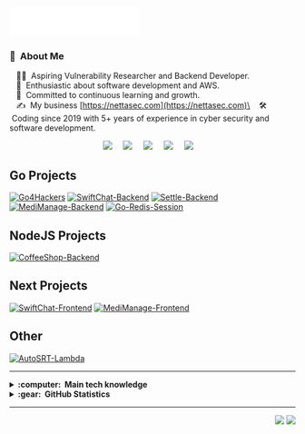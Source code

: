 <img src="images/svg/header_en.svg"></img>

### :space_invader: &nbsp;About Me

&nbsp;&nbsp;&nbsp;🧑‍💻 &nbsp;Aspiring Vulnerability Researcher and Backend Developer.\
&nbsp;&nbsp;&nbsp;🌱 &nbsp;Enthusiastic about software development and AWS.\
&nbsp;&nbsp;&nbsp;💓 &nbsp;Committed to continuous learning and growth.\
&nbsp;&nbsp;&nbsp;✍️ &nbsp;My business [https://nettasec.com](https://nettasec.com)\
&nbsp;&nbsp;&nbsp;🛠️ &nbsp;Coding since 2019 with 5+ years of experience in cyber security and software development.

<p align="center">
 <a href="https://www.youtube.com/channel/UCgv2WQ5HDtWJqX4uKa6OanQ"><img src="https://img.shields.io/badge/youtube-%23dc2743.svg?&style=for-the-badge&logo=youtube&logoColor=white" /></a>&nbsp;&nbsp;&nbsp;&nbsp;
  <a href="https://tryhackme.com/p/kwainsane"><img src="https://img.shields.io/badge/tryhackme-%236b6a6a.svg?&style=for-the-badge&logo=tryhackme&logoColor=white" /></a>&nbsp;&nbsp;&nbsp;&nbsp;
  <a href="https://bionluk.com/kwasec"><img src="https://img.shields.io/badge/bionluk-%23dc2743.svg?&style=for-the-badge&logo=bionluk&logoColor=white" /></a>&nbsp;&nbsp;&nbsp;&nbsp;
  <a href="http://nettasec.com"><img src="https://img.shields.io/badge/business-%231d7b82.svg?&style=for-the-badge" /></a>&nbsp;&nbsp;&nbsp;&nbsp;
  <a href="https://www.linkedin.com/in/alper-karakoyun-8b195921a/"><img src="https://img.shields.io/badge/linkedin-%230077B5.svg?&style=for-the-badge&logo=linkedin&logoColor=white" /></a>&nbsp;&nbsp;&nbsp;&nbsp;
</p>

## Go Projects
[![Go4Hackers](https://github-readme-stats.vercel.app/api/pin/?username=kwa0x2&repo=Go4Hackers-Vuln-Scanner&theme=dark&description_lines_count=1)](https://github.com/kwa0x2/Go4Hackers-Vuln-Scanner)
[![SwiftChat-Backend](https://github-readme-stats.vercel.app/api/pin/?username=kwa0x2&repo=SwiftChat-Backend&theme=dark&description_lines_count=1)](https://github.com/kwa0x2/SwiftChat-Backend)
[![Settle-Backend](https://github-readme-stats.vercel.app/api/pin/?username=kwa0x2&repo=Settle-Backend&theme=dark&description_lines_count=1)](https://github.com/kwa0x2/Settle-Backend)
[![MediManage-Backend](https://github-readme-stats.vercel.app/api/pin/?username=kwa0x2&repo=MediManage-Backend&theme=dark&description_lines_count=1)](https://github.com/kwa0x2/MediManage-Backend)
[![Go-Redis-Session](https://github-readme-stats.vercel.app/api/pin/?username=kwa0x2&repo=Go-Redis-Session&theme=dark&description_lines_count=1)](https://github.com/kwa0x2/Go-Redis-Session)

## NodeJS Projects
[![CoffeeShop-Backend](https://github-readme-stats.vercel.app/api/pin/?username=kwa0x2&repo=CoffeeShop-Backend&theme=dark&description_lines_count=1)](https://github.com/kwa0x2/CoffeeShop-Backend)

## Next Projects
[![SwiftChat-Frontend](https://github-readme-stats.vercel.app/api/pin/?username=kwa0x2&repo=SwiftChat-Frontend&theme=dark&description_lines_count=1)](https://github.com/kwa0x2/SwiftChat-Frontend)
[![MediManage-Frontend](https://github-readme-stats.vercel.app/api/pin/?username=kwa0x2&repo=MediManage-Frontend&theme=dark&description_lines_count=1)](https://github.com/kwa0x2/MediManage-Frontend)

## Other
[![AutoSRT-Lambda](https://github-readme-stats.vercel.app/api/pin/?username=kwa0x2&repo=AutoSRT-Lambda&theme=dark&description_lines_count=1)](https://github.com/kwa0x2/AutoSRT-Lambda)





<hr/>
<details>
  <summary><b>:computer: &nbsp;Main tech knowledge</b></summary>
  <br/>

![GoLang](https://img.shields.io/badge/GOLANG-DD0031.svg?&style=flat&logo=go&logoColor=white)&nbsp;
![NEXTJS](https://img.shields.io/badge/next.js-000000?style=for-the-badge&logo=nextdotjs&logoColor=white)&nbsp;
![.NET](https://img.shields.io/badge/.NET-02303A.svg?&style=flat&logo=dotnet)&nbsp;
![Angular](https://img.shields.io/badge/ANGULAR-DD0031.svg?&style=flat&logo=angular&logoColor=white)&nbsp;
![Ionic](https://img.shields.io/badge/IONIC-DD0031.svg?&style=flat&logo=ionic&logoColor=white)&nbsp;\
![TypeScript](https://img.shields.io/badge/TYPESCRIPT-%23007ACC.svg?&style=flat&logo=typescript&logoColor=white)&nbsp;
![Git](https://img.shields.io/badge/GIT-%23F05033.svg?&style=flat&logo=git&logoColor=white)&nbsp;\
![Docker](https://img.shields.io/badge/DOCKER-2496ED.svg?&style=flat&logo=docker&logoColor=white)&nbsp;
![Postgres](https://img.shields.io/badge/POSTGRES-%23316192.svg?&style=flat&logo=postgresql&logoColor=white)
![MySQL](https://img.shields.io/badge/MYSQL-4479A1.svg?&style=flat&logo=mysql&logoColor=white)
![Redis](https://img.shields.io/badge/REDIS-02303A.svg?&style=flat&logo=redis)
![MongoDB](https://img.shields.io/badge/MongoDB-02303A.svg?&style=flat&logo=mongodb)
![LINUX](https://img.shields.io/badge/LINUX-FCC624?style=flat-square&logo=linux&logoColor=black)
![AWS](https://img.shields.io/badge/AWS-232F3E.svg?&style=flat&logo=amazon&logoColor=white)&nbsp;
</details>

<details>
  <summary><b>:gear: &nbsp;GitHub Statistics</b></summary>
  <br/>
    <p align="center">
        <img height="137px" src="https://github-readme-streak-stats.herokuapp.com/?user=kwa0x2&hide_border=true&theme=nightowl" />
    </p>
    <p align="center">
        <img height="137px" src="https://github-readme-stats.vercel.app/api?username=kwa0x2&hide_title=true&hide_border=true&show_icons=true&include_all_commits=true&count_private=true&line_height=21&theme=nightowl" /> <img height="137px" src="https://github-readme-stats.vercel.app/api/top-langs/?username=kwa0x2&hide=html&hide_title=true&hide_border=true&layout=compact&langs_count=8&theme=nightowl" />
    </p>
</details>

<hr/>


<p align="right">
<img src="https://komarev.com/ghpvc/?username=kwa0x2&style=plastic&label=Views"><img>
<img src="https://badges.pufler.dev/visits/kwa0x2/kwa0x2?color=black&logo=github" />
</p>
